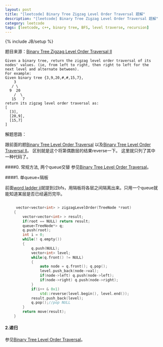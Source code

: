```yaml
---
layout: post
title: "[leetcode] Binary Tree Zigzag Level Order Traversal 题解"
description: "[leetcode] Binary Tree Zigzag Level Order Traversal 题解"
category: leetcode 
tags: [leetcode, c++, binary tree, BFS, level traverse, recursion]
---
```

{% include JB/setup %}


题目来源：[Binary Tree Zigzag Level Order Traversal
II](https://oj.leetcode.com/problems/binary-tree-zigzag-level-order-traversal/)

>
	
	Given a binary tree, return the zigzag level order traversal of its nodes' values. (ie, from left to right, then right to left for the next level and alternate between).
	For example:
	Given binary tree {3,9,20,#,#,15,7},
	    3
	   / \
	  9  20
	    /  \
	   15   7
	return its zigzag level order traversal as:
	[
	  [3],
	  [20,9],
	  [15,7]
	]

解题思路：

跟前面的题[Binary Tree Level Order Traversal](http://tl3shi.github.io/leetcode/binary-tree-level-order-traversal.html) 以及[Binary Tree Level Order Traversal II](http://tl3shi.github.io/leetcode/binary-tree-level-order-traversal-ii.html)。 
区别就是这个将第偶数层的结果reverse一下。
这里就只列了其中一种代码了。

####0. 常规方法, 两个queue交替
参见[Binary Tree Level Order Traversal](http://tl3shi.github.io/leetcode/binary-tree-level-order-traversal.html)。
 
####1. 单queue+隔板

前面[word ladder ii](http://tl3shi.github.io/leetcode/word-ladder-ii.html)就提到过bfs，用隔板将各层之间隔离出来。只用一个queue就能知道某层是否已经遍历完毕。

```cpp
	
	 vector<vector<int> > zigzagLevelOrder(TreeNode *root) 
    {
        vector<vector<int> > result;
        if(root == NULL) return result;
        queue<TreeNode*> q;
        q.push(root);
        int i = 0;
        while(! q.empty())
        {
            q.push(NULL);
            vector<int> level;
            while(q.front() != NULL)
            {
                auto node = q.front(); q.pop();
                level.push_back(node->val);
                if(node->left) q.push(node->left);
                if(node->right) q.push(node->right);
            }
            if(i++ & 0x1)
                std::reverse(level.begin(), level.end());
            result.push_back(level);
            q.pop();//pop NULL
        }
        return move(result);
    }
```

#### 2.递归

参见[Binary Tree Level Order Traversal](http://tl3shi.github.io/leetcode/binary-tree-level-order-traversal.html)。
 
